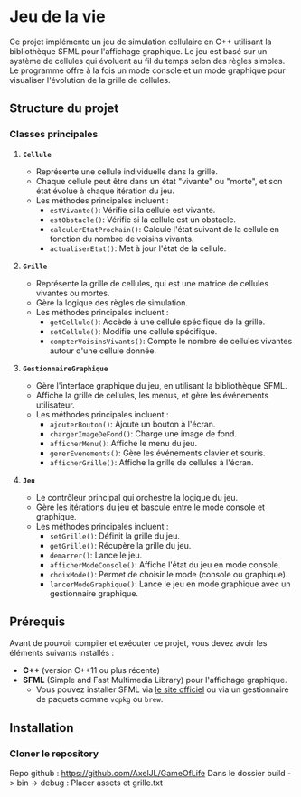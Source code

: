 # Jeu de la vie 

Ce projet implémente un jeu de simulation cellulaire en C++ utilisant la bibliothèque SFML pour l'affichage graphique. Le jeu est basé sur un système de cellules qui évoluent au fil du temps selon des règles simples. Le programme offre à la fois un mode console et un mode graphique pour visualiser l'évolution de la grille de cellules.

## Structure du projet

### Classes principales

1. **`Cellule`**
   - Représente une cellule individuelle dans la grille.
   - Chaque cellule peut être dans un état "vivante" ou "morte", et son état évolue à chaque itération du jeu.
   - Les méthodes principales incluent :
     - `estVivante()`: Vérifie si la cellule est vivante.
     - `estObstacle()`: Vérifie si la cellule est un obstacle.
     - `calculerEtatProchain()`: Calcule l'état suivant de la cellule en fonction du nombre de voisins vivants.
     - `actualiserEtat()`: Met à jour l'état de la cellule.

2. **`Grille`**
   - Représente la grille de cellules, qui est une matrice de cellules vivantes ou mortes.
   - Gère la logique des règles de simulation.
   - Les méthodes principales incluent :
     - `getCellule()`: Accède à une cellule spécifique de la grille.
     - `setCellule()`: Modifie une cellule spécifique.
     - `compterVoisinsVivants()`: Compte le nombre de cellules vivantes autour d'une cellule donnée.

3. **`GestionnaireGraphique`**
   - Gère l'interface graphique du jeu, en utilisant la bibliothèque SFML.
   - Affiche la grille de cellules, les menus, et gère les événements utilisateur.
   - Les méthodes principales incluent :
     - `ajouterBouton()`: Ajoute un bouton à l'écran.
     - `chargerImageDeFond()`: Charge une image de fond.
     - `afficherMenu()`: Affiche le menu du jeu.
     - `gererEvenements()`: Gère les événements clavier et souris.
     - `afficherGrille()`: Affiche la grille de cellules à l'écran.

4. **`Jeu`**
   - Le contrôleur principal qui orchestre la logique du jeu.
   - Gère les itérations du jeu et bascule entre le mode console et graphique.
   - Les méthodes principales incluent :
     - `setGrille()`: Définit la grille du jeu.
     - `getGrille()`: Récupère la grille du jeu.
     - `demarrer()`: Lance le jeu.
     - `afficherModeConsole()`: Affiche l'état du jeu en mode console.
     - `choixMode()`: Permet de choisir le mode (console ou graphique).
     - `lancerModeGraphique()`: Lance le jeu en mode graphique avec un gestionnaire graphique.

## Prérequis

Avant de pouvoir compiler et exécuter ce projet, vous devez avoir les éléments suivants installés :

- **C++** (version C++11 ou plus récente)
- **SFML** (Simple and Fast Multimedia Library) pour l'affichage graphique.
  - Vous pouvez installer SFML via [le site officiel](https://www.sfml-dev.org/download.php) ou via un gestionnaire de paquets comme `vcpkg` ou `brew`.

## Installation

### Cloner le repository

Repo github : https://github.com/AxelJL/GameOfLife
Dans le dossier build -> bin -> debug : Placer assets et grille.txt



 

